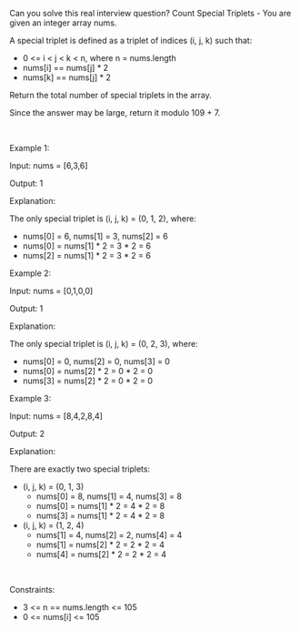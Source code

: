 Can you solve this real interview question? Count Special Triplets - You are given an integer array nums.

A special triplet is defined as a triplet of indices (i, j, k) such that:

 * 0 <= i < j < k < n, where n = nums.length
 * nums[i] == nums[j] * 2
 * nums[k] == nums[j] * 2

Return the total number of special triplets in the array.

Since the answer may be large, return it modulo 109 + 7.

 

Example 1:

Input: nums = [6,3,6]

Output: 1

Explanation:

The only special triplet is (i, j, k) = (0, 1, 2), where:

 * nums[0] = 6, nums[1] = 3, nums[2] = 6
 * nums[0] = nums[1] * 2 = 3 * 2 = 6
 * nums[2] = nums[1] * 2 = 3 * 2 = 6

Example 2:

Input: nums = [0,1,0,0]

Output: 1

Explanation:

The only special triplet is (i, j, k) = (0, 2, 3), where:

 * nums[0] = 0, nums[2] = 0, nums[3] = 0
 * nums[0] = nums[2] * 2 = 0 * 2 = 0
 * nums[3] = nums[2] * 2 = 0 * 2 = 0

Example 3:

Input: nums = [8,4,2,8,4]

Output: 2

Explanation:

There are exactly two special triplets:

 * (i, j, k) = (0, 1, 3)
   * nums[0] = 8, nums[1] = 4, nums[3] = 8
   * nums[0] = nums[1] * 2 = 4 * 2 = 8
   * nums[3] = nums[1] * 2 = 4 * 2 = 8
 * (i, j, k) = (1, 2, 4)
   * nums[1] = 4, nums[2] = 2, nums[4] = 4
   * nums[1] = nums[2] * 2 = 2 * 2 = 4
   * nums[4] = nums[2] * 2 = 2 * 2 = 4

 

Constraints:

 * 3 <= n == nums.length <= 105
 * 0 <= nums[i] <= 105